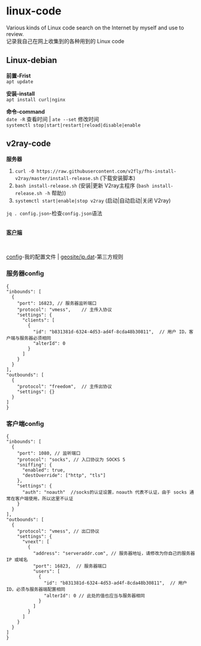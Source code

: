 # linux-code
 Various kinds of Linux code search on the Internet by myself and use to review.<br/>
 记录我自己在网上收集到的各种用到的 Linux code

## Linux-debian

 **前置-Frist**<br/>
    `apt update` 

 **安装-install**<br/>
    `apt install curl|nginx` 
  
 **命令-command**<br/>
    `date -R` 查看时间 | `ate --set` 修改时间                                         <br/>
    `systemctl stop|start|restart|reload|disable|enable` 


## v2ray-code 

 **服务器**
  1. `curl -O https://raw.githubusercontent.com/v2fly/fhs-install-v2ray/master/install-release.sh` (下载安装脚本)<br/>
  2. `bash install-release.sh` (安装|更新 V2ray主程序  (`bash install-release.sh -h` 帮助))<br/>
  3. `systemctl start|enable|stop v2ray` (启动|自动启动|关闭 V2ray)<br/>
   
  `jq . config.json`-检查`config.json`语法<br/>

  <br/>[**客户端**](https://github.com/v2fly/v2ray-core/releases)<br/>
  

<br/>
  
  [config]()-我的配置文件  |  [geosite/ip.dat]()-第三方规则 <br/>
  
 ### 服务器config
  ```
  {
  "inbounds": [
    {
      "port": 16823, // 服务器监听端口
      "protocol": "vmess",    // 主传入协议
      "settings": {
        "clients": [
          {
            "id": "b831381d-6324-4d53-ad4f-8cda48b30811",  // 用户 ID，客户端与服务器必须相同
            "alterId": 0
          }
        ]
      }
    }
  ],
  "outbounds": [
    {
      "protocol": "freedom",  // 主传出协议
      "settings": {}
    }
  ]
}
```
### 客户端config
  ``` 
  {
  "inbounds": [
    {
      "port": 1080, // 监听端口
      "protocol": "socks", // 入口协议为 SOCKS 5
      "sniffing": {
        "enabled": true,
        "destOverride": ["http", "tls"]
      },
      "settings": {
        "auth": "noauth"  //socks的认证设置，noauth 代表不认证，由于 socks 通常在客户端使用，所以这里不认证
      }
    }
  ],
  "outbounds": [
    {
      "protocol": "vmess", // 出口协议
      "settings": {
        "vnext": [
          {
            "address": "serveraddr.com", // 服务器地址，请修改为你自己的服务器 IP 或域名
            "port": 16823,  // 服务器端口
            "users": [
              {
                "id": "b831381d-6324-4d53-ad4f-8cda48b30811",  // 用户 ID，必须与服务器端配置相同
                "alterId": 0 // 此处的值也应当与服务器相同
              }
            ]
          }
        ]
      }
    }
  ]
}
```  
  

